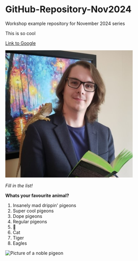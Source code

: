 # GitHub-Repository-Nov2024
Workshop example repository for November 2024 series


This is so cool


[Link to Google](https://www.google.ca)

![A picture of Daniel Brett and a Lizard reading a book](Daniel_Headshot_Library_Reduced.jpg)

*Fill in the list!*

**Whats your favourite animal?**
 
1. Insanely mad drippin' pigeons
2. Super cool pigeons
3. Dope pigeons
4. Regular pigeons
5. 🐶
6. Cat
7. Tiger
8. Eagles 


![Picture of a noble pigeon](https://images.pexels.com/photos/596792/pexels-photo-596792.jpeg?auto=compress&cs=tinysrgb&w=1260&h=750&dpr=1)
